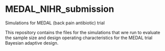 # MEDAL_NIHR_submission
Simulations for MEDAL (back pain antibiotic) trial

This repository contains the files for the simulations that wre run to evaluate the sample size and design operating characteristics for the MEDAL trial Bayesian adaptive design.
